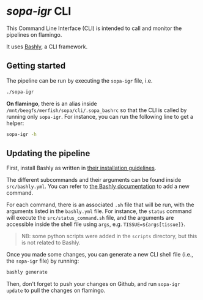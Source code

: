 # *sopa-igr* CLI

This Command Line Interface (CLI) is intended to call and monitor the pipelines on flamingo.

It uses [Bashly](https://bashly.dannyb.co/), a CLI framework.

## Getting started

The pipeline can be run by executing the `sopa-igr` file, i.e.

```sh
./sopa-igr
```
**On flamingo**, there is an alias inside `/mnt/beegfs/merfish/sopa/cli/.sopa_bashrc` so that the CLI is called by running only `sopa-igr`. For instance, you can run the following line to get a helper:

```sh
sopa-igr -h
```

## Updating the pipeline

First, install Bashly as written in [their installation guidelines](https://bashly.dannyb.co/installation/).

The different subcommands and their arguments can be found inside `src/bashly.yml`. You can refer to [the Bashly documentation](https://bashly.dannyb.co/) to add a new command.

For each command, there is an associated `.sh` file that will be run, with the arguments listed in the `bashly.yml` file. For instance, the `status` command will execute the `src/status_command.sh` file, and the arguments are accessible inside the shell file using `args`, e.g. `TISSUE=${args[tissue]}`.

> NB: some python scripts were added in the `scripts` directory, but this is not related to Bashly.

Once you made some changes, you can generate a new CLI shell file (i.e., the `sopa-igr` file) by running:

```sh
bashly generate
```

Then, don't forget to push your changes on Github, and run `sopa-igr update` to pull the changes on flamingo.